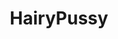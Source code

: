 ---
title: HairyPussy
crosslinks:
- livven
- amsinhd
- botwatch
- MassiveTitsnAss
- RayleneX
- youtubefactsbot
- u_imguralbumbot
- RugsOnly
- BustyPetite
- VintageBabes
- autourbanbot
- QueenBlondie
- ButtSharpies
- thefullbush
- asshole
- Boats_and_Beauties
- Hairy
- AbbyWinters
- TheRedFox
- HairyAssGirls
---
